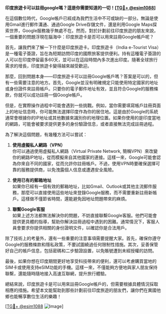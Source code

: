 **印度旅遊卡可以註冊google嗎？這是你需要知道的一切！[[TG💪+ @esim1088](https://t.me/s/esim1088)]**

在這個數位時代，Google帳戶已經成為我們生活中不可或缺的一部分。無論是使用Gmail進行郵件溝通、通過Google Drive存儲文件，還是利用Google Maps探索世界，Google服務幾乎無處不在。然而，對於計劃前往印度旅遊的朋友來說，一個重要的問題浮現在腦海中：印度旅遊卡是否可以用來註冊Google帳戶呢？

首先，讓我們來了解一下什麼是印度旅遊卡。印度旅遊卡（India e-Tourist Visa）是一種電子簽證，旨在為短期訪問印度的國際旅客提供便利。持有這種電子簽證的人可以在印度停留最多60天，並可以在這段時間內多次進出印度。隨著全球旅行需求的增長，印度旅遊卡變得越來越受歡迎。

那麼，回到問題本身——印度旅遊卡可以註冊Google帳戶嗎？答案是可以的，但有一些需要注意的地方。首先，Google並沒有明確規定只能使用特定國家的地址或身份證件來註冊帳戶。只要你的電子郵件地址有效，並且符合Google的服務條款，你就可以成功註冊一個Google帳戶。

但是，在實際操作過程中可能會遇到一些挑戰。例如，當你需要填寫帳戶註冊頁面上的地址信息時，你可能無法選擇印度作為你的居住地。這是由於Google的系統通常會根據你的IP地址或其他數據來識別你的地理位置。如果你使用的是印度當地的網路，可能會被要求提供更多的身份驗證信息，或者直接無法完成註冊過程。

為了解決這個問題，有幾種方法可以嘗試：

1. **使用虛擬私人網路（VPN）**  
   你可以通過使用虛擬私人網路（Virtual Private Network, 簡稱VPN）來改變你的網路IP地址，從而模擬來自其他國家的連接。這樣一來，Google可能會認為你來自不同的國家，從而允許你註冊帳戶。不過，使用VPN時要確保選擇可靠的服務提供商，以免洩露個人信息或遭遇安全風險。

2. **使用已有的郵箱地址**  
   如果你已經有一個有效的郵箱地址，比如Gmail、Outlook或其他主流郵件服務，那麼可以直接使用這些地址來登錄Google服務，而不需要重新註冊新帳戶。這樣做不僅節省時間，還能避免因地址問題帶來的麻煩。

3. **聯繫Google客服**  
   如果上述方法都無法解決你的問題，不妨直接聯繫Google客服。他們可能會提供更具體的指導，幫助你解決註冊過程中遇到的困難。通常情況下，客服人員會要求你提供相關的身份證明文件，以確認你是合法用戶。

除了技術上的考量外，還有一些重要的注意事項需要提醒大家。首先，確保你遵守Google的服務條款和隱私政策，不要試圖繞過任何限制性措施。其次，妥善保管好自己的帳戶信息，包括密碼和二步驗證設置，以免賬號遭到未經授權的訪問。

最後，如果你想在印度期間更好地享受科技帶來的便利，還可以考慮購買當地的SIM卡或使用支持eSIM功能的手機。這樣一來，不僅能夠方便地與家人朋友保持聯繫，還能隨時隨地接入高速互聯網，提升旅行體驗。

總結來說，印度旅遊卡是可以用來註冊Google帳戶的，但需要根據具體情況採取相應的措施。希望本文能幫助到那些計劃前往印度旅遊的朋友們，讓你們在異國他鄉也能暢享數位生活的樂趣！

[[TG💪+ @esim1088](https://t.me/s/esim1088) ![Image](https://i.postimg.cc/4NQfJmqS/Snipaste-2025-05-13-00-14-12.png)]